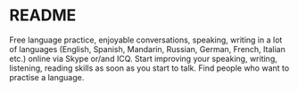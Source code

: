 # README #

Free language practice, enjoyable conversations, speaking, writing in a lot of languages (English, Spanish, Mandarin, Russian, German, French, Italian etc.) online via Skype or/and ICQ.
Start improving your speaking, writing, listening, reading skills as soon as you start to talk.
Find people who want to practise a language.
